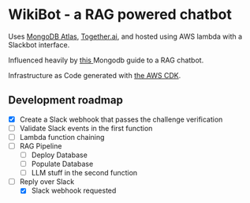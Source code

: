 # WikiBot - a RAG powered chatbot

Uses [MongoDB Atlas](https://www.mongodb.com/atlas/database), [Together.ai](together.ai), and hosted using AWS lambda with a Slackbot interface.

Influenced heavily by [this ](https://www.mongodb.com/library/vector-search/rag-atlas-vector-search-langchain-openai?lb-mode=overlay)Mongodb guide to a RAG chatbot.

Infrastructure as Code generated with [the AWS CDK](https://docs.aws.amazon.com/cdk/v2/guide/home.html).

## Development roadmap

* [X] Create a Slack webhook that passes the challenge verification
* [ ] Validate Slack events in the first function
* [ ] Lambda function chaining
* [ ] RAG Pipeline
  * [ ] Deploy Database
  * [ ] Populate Database
  * [ ] LLM stuff in the second function
* [ ] Reply over Slack
  * [X] Slack webhook requested
